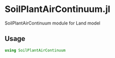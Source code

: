# SoilPlantAirContinuum.jl
SoilPlantAirContinuum module for Land model

## Usage
```julia
using SoilPlantAirContinuum
```